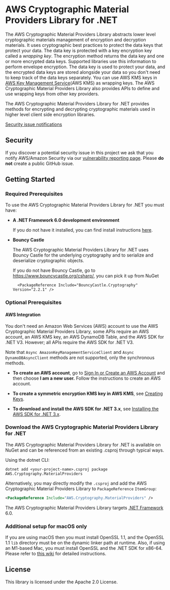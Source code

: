 # AWS Cryptographic Material Providers Library for .NET 

The AWS Cryptographic Material Providers Library abstracts lower level cryptographic materials management of encryption and decryption materials.
It uses cryptographic best practices to protect the data keys that protect your data.
The data key is protected with a key encryption key called a *wrapping key*.
The encryption method returns the data key and one or more encrypted data keys.
Supported libraries use this information to perform envelope encryption.
The data key is used to protect your data,
and the encrypted data keys are stored alongside your data
so you don't need to keep track of the data keys separately.
You can use AWS KMS keys in [AWS Key Management Service](https://aws.amazon.com/kms/)(AWS KMS) as wrapping keys.
The AWS Cryptographic Material Providers Library
also provides APIs to define and use wrapping keys from other key providers. 

The AWS Cryptographic Material Providers Library for .NET provides methods for encrypting and decrypting cryptographic materials used in higher level client side encryption libraries. 

[Security issue notifications](./CONTRIBUTING.md#security-issue-notifications)

## Security
If you discover a potential security issue in this project
we ask that you notify AWS/Amazon Security via our
[vulnerability reporting page](http://aws.amazon.com/security/vulnerability-reporting/).
Please **do not** create a public GitHub issue.

## Getting Started

### Required Prerequisites
To use the AWS Cryptographic Material Providers Library for .NET you must have:

* **A .NET Framework 6.0 development environment**

  If you do not have it installed, you can find install instructions [here](https://dotnet.microsoft.com/en-us/download/dotnet/6.0).

* **Bouncy Castle**

  The AWS Cryptographic Material Providers Library for .NET uses Bouncy Castle for the underlying cryptography and to serialize and deserialize cryptographic objects.

  If you do not have Bouncy Castle, go to https://www.bouncycastle.org/csharp/, you can pick it up from NuGet
  ```
    <PackageReference Include="BouncyCastle.Cryptography" Version="2.2.1" />
  ```

### Optional Prerequisites

#### AWS Integration
You don't need an Amazon Web Services (AWS) account to use the AWS Cryptographic Material Providers Library, some APIs require an AWS account, an AWS KMS key, an AWS DynamoDB Table, and the AWS SDK for .NET V3.
However; all APIs require the AWS SDK for .NET V3.

Note that `Async AmazonKeyManagementServiceClient` and `Async DynamoDBAsyncClient` methods are not supported, only the synchronous methods.

* **To create an AWS account**, go to [Sign In or Create an AWS Account](https://portal.aws.amazon.com/gp/aws/developer/registration/index.html) and then choose **I am a new user.** Follow the instructions to create an AWS account.

* **To create a symmetric encryption KMS key in AWS KMS**, see [Creating Keys](https://docs.aws.amazon.com/kms/latest/developerguide/create-keys.html).

* **To download and install the AWS SDK for .NET 3.x**, see [Installing the AWS SDK for .NET 3.x](https://docs.aws.amazon.com/sdk-for-net/v3/developer-guide/net-dg-install-assemblies.html).

### Download the AWS Cryptographic Material Providers Library for .NET
The AWS Cryptographic Material Providers Library for .NET is available on NuGet and can be referenced
from an existing .csproj through typical ways.

Using the dotnet CLI:
```shell
dotnet add <your-project-name>.csproj package AWS.Cryptography.MaterialProviders
```

Alternatively, you may directly modify the `.csproj` and add the
AWS Cryptographic Material Providers Library to `PackageReference` `ItemGroup`:
```xml
<PackageReference Include="AWS.Cryptography.MaterialProviders" />
```

The AWS Cryptographic Material Providers Library targets [.NET Framework](https://docs.microsoft.com/en-us/dotnet/framework/) 6.0.

### Additional setup for macOS only

If you are using macOS then you must install OpenSSL 1.1,
and the OpenSSL 1.1 `lib` directory must be on the dynamic linker path at runtime.
Also, if using an M1-based Mac, you must install OpenSSL and the .NET SDK for x86-64.
Please refer to [this wiki](https://github.com/aws/aws-encryption-sdk-dafny/wiki/Using-the-AWS-Encryption-SDK-for-.NET-on-macOS) for detailed instructions.

## License

This library is licensed under the Apache 2.0 License.
